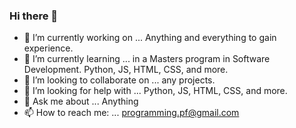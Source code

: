### Hi there 👋

- 🔭 I’m currently working on ... Anything and everything to gain experience.
- 🌱 I’m currently learning ... in a Masters program in Software Development. Python, JS, HTML, CSS, and more. 
- 👯 I’m looking to collaborate on ... any projects.
- 🤔 I’m looking for help with ... Python, JS, HTML, CSS, and more. 
- 💬 Ask me about ... Anything
- 📫 How to reach me: ... programming.pf@gmail.com
